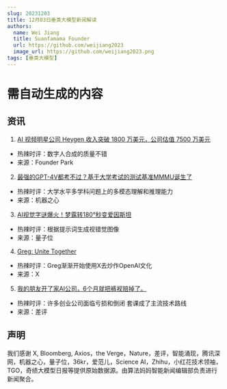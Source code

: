 ```yaml
---
slug: 20231203
title: 12月03日垂类大模型新闻解读
authors:
  name: Wei Jiang
  title: Suanfamama Founder
  url: https://github.com/weijiang2023
  image_url: https://github.com/weijiang2023.png
tags: [垂类大模型]
---
```


# 需自动生成的内容
## 资讯

1. [AI 视频明星公司 Heygen 收入突破 1800 万美元，公司估值 7500 万美元](https://mp.weixin.qq.com/s/OK9Jguh5Ku2l4kpSFHW_7Q)
* 热辣时评：数字人合成的质量不错
* 来源：Founder Park

2. [最强的GPT-4V都考不过？基于大学考试的测试基准MMMU诞生了](https://mp.weixin.qq.com/s/_DUjP4JRpsjXl3ybhakHIA)
* 热辣时评：大学水平多学科问题上的多模态理解和推理能力
* 来源：机器之心

3. [AI视觉字谜爆火！梦露转180°秒变爱因斯坦](https://mp.weixin.qq.com/s/BmS1YRBntx1_x0YSt-PISQ)
* 热辣时评：根据提示词生成视错觉图像
* 来源：量子位

4. [Greg: Unite Together](https://twitter.com/gdb/status/1731050800309539051)
* 热辣时评：Greg渐渐开始使用X去炒作OpenAI文化
* 来源：X

5. [我的朋友开了家AI公司，6个月就把裤衩赔掉了。](https://mp.weixin.qq.com/s/DoF_Scs7OgruquQu0cFqbA)
* 热辣时评：许多创业公司面临亏损和倒闭 套课成了主流技术路线
* 来源：差评

## 声明

我们感谢 X, Bloomberg, Axios，the Verge，Nature，差评，智能涌现，腾讯深网，机器之心，量子位，36kr，爱范儿，Science AI，Zhihu，小红花技术领袖，TGO，奇绩大模型日报等提供原始数据源。由算法妈妈智能新闻编辑部负责进行新闻聚合。